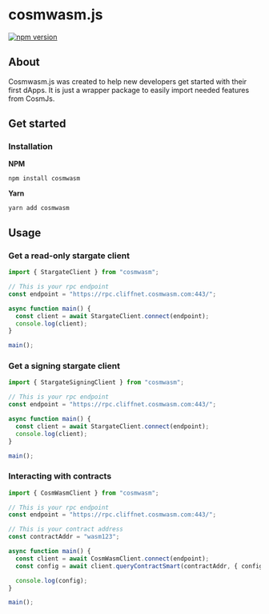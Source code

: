 # cosmwasm.js

[![npm version](https://img.shields.io/npm/v/cosmwasm.svg)](https://www.npmjs.com/package/cosmwasm)

## About

Cosmwasm.js was created to help new developers get started with their first dApps.
It is just a wrapper package to easily import needed features from CosmJs.

## Get started

### Installation

**NPM**

`npm install cosmwasm`

**Yarn**

`yarn add cosmwasm`

## Usage

### Get a read-only stargate client

```ts
import { StargateClient } from "cosmwasm";

// This is your rpc endpoint
const endpoint = "https://rpc.cliffnet.cosmwasm.com:443/";

async function main() {
  const client = await StargateClient.connect(endpoint);
  console.log(client);
}

main();
```

### Get a signing stargate client

```ts
import { StargateSigningClient } from "cosmwasm";

// This is your rpc endpoint
const endpoint = "https://rpc.cliffnet.cosmwasm.com:443/";

async function main() {
  const client = await StargateClient.connect(endpoint);
  console.log(client);
}

main();
```

### Interacting with contracts

```ts
import { CosmWasmClient } from "cosmwasm";

// This is your rpc endpoint
const endpoint = "https://rpc.cliffnet.cosmwasm.com:443/";

// This is your contract address
const contractAddr = "wasm123";

async function main() {
  const client = await CosmWasmClient.connect(endpoint);
  const config = await client.queryContractSmart(contractAddr, { config: {} });

  console.log(config);
}

main();
```
